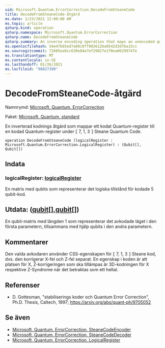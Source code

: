 ```yaml
---
uid: Microsoft.Quantum.ErrorCorrection.DecodeFromSteaneCode
title: DecodeFromSteaneCode-åtgärd
ms.date: 1/23/2021 12:00:00 AM
ms.topic: article
qsharp.kind: operation
qsharp.namespace: Microsoft.Quantum.ErrorCorrection
qsharp.name: DecodeFromSteaneCode
qsharp.summary: An inverse encoding operation that maps an unencoded quantum register to an encoded quantum register under the ⟦7, 1, 3⟧ Steane quantum code.
ms.openlocfilehash: 54e47b65ed7a89c8ff9026126a9542d3d7ba15cc
ms.sourcegitcommit: 71605ea9cc630e84e7ef29027e1f0ea06299747e
ms.translationtype: MT
ms.contentlocale: sv-SE
ms.lasthandoff: 01/26/2021
ms.locfileid: "98827390"
---
```

# <a name="decodefromsteanecode-operation"></a>DecodeFromSteaneCode-åtgärd

Namnrymd: [Microsoft. Quantum. ErrorCorrection](xref:Microsoft.Quantum.ErrorCorrection)

Paket: [Microsoft. Quantum. standard](https://nuget.org/packages/Microsoft.Quantum.Standard)


En inverterad kodnings åtgärd som mappar ett kodat Quantum-register till en kodad Quantum-register under ⟦ 7, 1, 3 ⟧ Steane Quantum Code.

```qsharp
operation DecodeFromSteaneCode (logicalRegister : Microsoft.Quantum.ErrorCorrection.LogicalRegister) : (Qubit[], Qubit[])
```


## <a name="input"></a>Indata

### <a name="logicalregister--logicalregister"></a>logicalRegister: [logicalRegister](xref:Microsoft.Quantum.ErrorCorrection.LogicalRegister)

En matris med qubits som representerar det logiska tillstånd för kodade 5 qubit-kod.



## <a name="output--qubitqubit"></a>Utdata: ([qubit](xref:microsoft.quantum.lang-ref.qubit)[],[qubit](xref:microsoft.quantum.lang-ref.qubit)[])

En qubit-matris med längden 1 som representerar det avkodade läget i den första parametern, tillsammans med hjälp qubits i den andra parametern.

## <a name="remarks"></a>Kommentarer

Den valda avkodaren använder CSS-egenskapen för ⟦ 7, 1, 3 ⟧ Steane kod, dvs. den korrigerar X-fel och Z-fel separat. En egenskap i koden är att platsen för X, Z-korrigeringen som ska tillämpas är 3D-kodningen för X respektive Z-Syndrome när det betraktas som ett heltal.

## <a name="references"></a>Referenser

- D. Gottesman, "stabiliserings koder och Quantum Error Correction", Ph.D. Thesis, Caltech, 1997; https://arxiv.org/abs/quant-ph/9705052

## <a name="see-also"></a>Se även

- [Microsoft. Quantum. ErrorCorrection. SteaneCodeEncoder](xref:Microsoft.Quantum.ErrorCorrection.SteaneCodeEncoder)
- [Microsoft. Quantum. ErrorCorrection. SteaneCodeDecoder](xref:Microsoft.Quantum.ErrorCorrection.SteaneCodeDecoder)
- [Microsoft. Quantum. ErrorCorrection. LogicalRegister](xref:Microsoft.Quantum.ErrorCorrection.LogicalRegister)